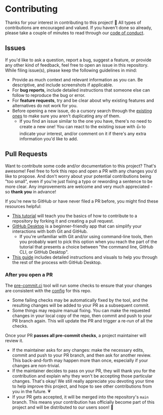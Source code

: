 # Contributing

Thanks for your interest in contributing to this project! 💖 All types of
contributions are encouraged and valued. If you haven't done so already, please
take a couple of minutes to read through our [code of conduct](CODE_OF_CONDUCT.md).

## Issues

If you'd like to ask a question, report a bug, suggest a feature, or provide
any other kind of feedback, feel free to open an issue in this repository.
While filing issue(s), please keep the following guidelines in mind:

- Provide as much context and relevant information as you can.
  Be descriptive, and include screenshots if applicable.
- For **bug reports**, include detailed instructions that someone else can
  follow to reproduce the bug or error.
- For **feature requests**, try and be clear about why existing features and
  alternatives do not work for you.
- Before opening a new issue, do a cursory search through the
  [existing ones](https://github.com/nuztalgia/qibot/issues?q=is%3Aissue)
  to make sure you aren't duplicating any of them.
  - If you find an issue similar to the one you have, there's no need to create
    a new one! You can react to the existing issue with 👍 to indicate your
    interest, and/or comment on it if there's any extra information you'd like
    to add.

## Pull Requests

Want to contribute some code and/or documentation to this project? That's
awesome! Feel free to fork this repo and open a PR with any changes you'd like
to propose. And don't worry about your potential contributions being "too
small", even if you're just fixing a typo or rewording a sentence to be more
clear. Any improvements are welcome and very much appreciated - so **thank you**
in advance!

If you're new to GitHub or have never filed a PR before, you might
find these resources helpful:

- [This tutorial](https://docs.github.com/en/get-started/quickstart/contributing-to-projects)
  will teach you the basics of how to contribute to a repository by forking it
  and creating a pull request.
- [GitHub Desktop](https://desktop.github.com/) is a beginner-friendly app that
  can simplify your interactions with both Git and GitHub.
  - If you're unfamiliar with Git and/or using command-line tools, then you
    probably want to pick this option when you reach the part of the tutorial
    that presents a choice between "the command line, GitHub CLI, or GitHub
    Desktop".
- [This guide](https://docs.github.com/en/desktop/contributing-and-collaborating-using-github-desktop/adding-and-cloning-repositories/cloning-and-forking-repositories-from-github-desktop#forking-a-repository)
  includes detailed instructions and visuals to help you through the rest of
  the process with GitHub Desktop.

### After you open a PR

The [pre-commit.ci](https://pre-commit.ci/) tool will run some checks to ensure
that your changes are consistent with the [config](/.pre-commit-config.yaml)
for this repo.

- Some failing checks may be automatically fixed by the tool, and the resulting
  changes will be added to your PR as a subsequent commit.
- Some things may require manual fixing. You can make the requested changes in
  your local copy of the repo, then commit and push to your PR branch again.
  This will update the PR and trigger a re-run of all the checks.

Once your PR **passes all pre-commit checks**, a project maintainer will
review it.

- If the maintainer asks for any changes: make the necessary edits, commit and
  push to your PR branch, and then ask for another review. This back-and-forth
  may happen more than once, especially if your changes are non-trivial.
- If the maintainer decides to pass on your PR, they will thank you for the
  contribution and explain why they won't be accepting those particular changes.
  That's okay! We still really appreciate you devoting your time to help improve
  this project, and hope to see other contributions from you in the future. 💗
- If your PR gets accepted, it will be merged into the repository's `main`
  branch. This means your contribution has officially become part of this
  project and will be distributed to our users soon! 🎉
